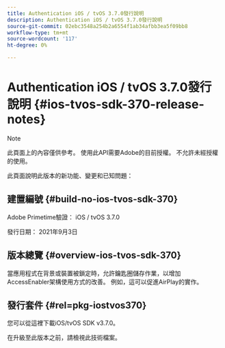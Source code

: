 ```yaml
---
title: Authentication iOS / tvOS 3.7.0發行說明
description: Authentication iOS / tvOS 3.7.0發行說明
source-git-commit: 02ebc3548a254b2a6554f1ab34afbb3ea5f09bb8
workflow-type: tm+mt
source-wordcount: '117'
ht-degree: 0%

---
```


# Authentication iOS / tvOS 3.7.0發行說明 {#ios-tvos-sdk-370-release-notes}

>[!NOTE]
>
>此頁面上的內容僅供參考。 使用此API需要Adobe的目前授權。 不允許未經授權的使用。

此頁面說明此版本的新功能、變更和已知問題：

## 建置編號 {#build-no-ios-tvos-sdk-370}

Adobe Primetime驗證： iOS / tvOS 3.7.0

發行日期： 2021年9月3日



## 版本總覽 {#overview-ios-tvos-sdk-370}

當應用程式在背景或裝置被鎖定時，允許鑰匙圈儲存作業，以增加AccessEnabler架構使用方式的改善。 例如，這可以促進AirPlay的實作。

## 發行套件 {#rel=pkg-iostvos370}

您可以從這裡下載iOS/tvOS SDK v3.7.0。

在升級至此版本之前，請檢視此技術檔案。
